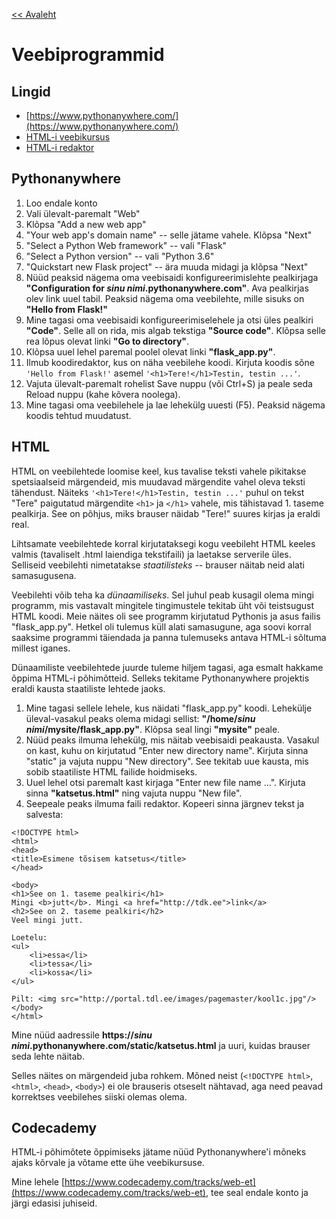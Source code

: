 [<< Avaleht](/)

<style>
.pre {
    font-family: monospace;
    white-space: pre;
}

aside.notice {
    background-color:#fffed6;
    border-color: black;
    border-width: 1px;
    padding: 10px;
    margin-bottom: 20px;
}

</style>

# Veebiprogrammid

## Lingid

* [https://www.pythonanywhere.com/](https://www.pythonanywhere.com/)
* [HTML-i veebikursus](https://www.codecademy.com/tracks/web-et)
* [HTML-i redaktor](https://html-online.com/editor/)

## Pythonanywhere

1. Loo endale konto
2. Vali ülevalt-paremalt "Web"
3. Klõpsa "Add a new web app"
4. "Your web app's domain name" -- selle jätame vahele. Klõpsa "Next"
5. "Select a Python Web framework" -- vali "Flask" 
6. "Select a Python version" -- vali "Python 3.6"
7. "Quickstart new Flask project" -- ära muuda midagi ja klõpsa "Next"
8. Nüüd peaksid nägema oma veebisaidi konfigureerimislehte pealkirjaga **"Configuration for _sinu nimi_.pythonanywhere.com"**. Ava pealkirjas olev link uuel tabil. Peaksid nägema oma veebilehte, mille sisuks on **"Hello from Flask!"**
9. Mine tagasi oma veebisaidi konfigureerimiselehele ja otsi üles pealkiri **"Code"**. Selle all on rida, mis algab tekstiga **"Source code"**. Klõpsa selle rea lõpus olevat linki **"Go to directory"**.
10. Klõpsa uuel lehel paremal poolel olevat linki **"flask_app.py"**.
11. Ilmub koodiredaktor, kus on näha veebilehe koodi. Kirjuta koodis sõne `'Hello from Flask!'` asemel `'<h1>Tere!</h1>Testin, testin ...'`.
12. Vajuta ülevalt-paremalt rohelist Save nuppu (või Ctrl+S) ja peale seda Reload nuppu (kahe kõvera noolega).
13. Mine tagasi oma veebilehele ja lae lehekülg uuesti (F5). Peaksid nägema koodis tehtud muudatust.

## HTML

HTML on veebilehtede loomise keel, kus tavalise teksti vahele pikitakse spetsiaalseid märgendeid, mis muudavad märgendite vahel oleva teksti tähendust. Näiteks
`'<h1>Tere!</h1>Testin, testin ...'` puhul on tekst "Tere" paigutatud märgendite `<h1>` ja `</h1>` vahele, mis tähistavad 1. taseme pealkirja. See on põhjus, miks brauser näidab "Tere!" suures kirjas ja eraldi real.

Lihtsamate veebilehtede korral kirjutataksegi kogu veebileht HTML keeles valmis (tavaliselt .html laiendiga tekstifaili) ja laetakse serverile üles. Selliseid veebilehti nimetatakse *staatilisteks* -- brauser näitab neid alati samasugusena.

Veebilehti võib teha ka *dünaamiliseks*. Sel juhul peab kusagil olema mingi programm, mis vastavalt mingitele tingimustele tekitab üht või teistsugust HTML koodi. Meie näites oli see programm kirjutatud Pythonis ja asus failis "flask_app.py". Hetkel oli tulemus küll alati samasugune, aga soovi korral saaksime programmi täiendada ja panna tulemuseks antava HTML-i sõltuma millest iganes.

Dünaamiliste veebilehtede juurde tuleme hiljem tagasi, aga esmalt hakkame õppima HTML-i põhimõtteid. Selleks tekitame Pythonanywhere projektis eraldi kausta staatiliste lehtede jaoks.

1. Mine tagasi sellele lehele, kus näidati "flask_app.py" koodi. Lehekülje üleval-vasakul peaks olema midagi sellist: **"/home/_sinu nimi_/mysite/flask_app.py"**. Klõpsa seal lingi **"mysite"** peale.
2. Nüüd peaks ilmuma lehekülg, mis näitab veebisaidi peakausta. Vasakul on kast, kuhu on kirjutatud "Enter new directory name". Kirjuta sinna "static" ja vajuta nuppu "New directory". See tekitab uue kausta, mis sobib staatiliste HTML failide hoidmiseks.
3. Uuel lehel otsi paremalt kast kirjaga "Enter new file name ...". Kirjuta sinna **"katsetus.html"** ning vajuta nuppu "New file". 
4. Seepeale peaks ilmuma faili redaktor. Kopeeri sinna järgnev tekst ja salvesta:

```
<!DOCTYPE html>
<html>
<head>
<title>Esimene tõsisem katsetus</title>
</head>

<body>
<h1>See on 1. taseme pealkiri</h1>
Mingi <b>jutt</b>. Mingi <a href="http://tdk.ee">link</a>
<h2>See on 2. taseme pealkiri</h2>
Veel mingi jutt.

Loetelu:
<ul>
    <li>essa</li>
    <li>tessa</li>
    <li>kossa</li>
</ul>

Pilt: <img src="http://portal.tdl.ee/images/pagemaster/kool1c.jpg"/>
</body>
</html>
```

Mine nüüd aadressile **https://_sinu nimi_.pythonanywhere.com/static/katsetus.html** ja uuri, kuidas brauser seda lehte näitab.

Selles näites on märgendeid juba rohkem. Mõned neist (`<!DOCTYPE html>`, `<html>`, `<head>`, `<body>`) ei ole brauseris otseselt nähtavad, aga need peavad korrektses veebilehes siiski olemas olema.

## Codecademy

HTML-i põhimõtete õppimiseks jätame nüüd Pythonanywhere'i mõneks ajaks kõrvale ja võtame ette ühe veebikursuse.

Mine lehele [https://www.codecademy.com/tracks/web-et](https://www.codecademy.com/tracks/web-et), tee seal endale konto ja järgi edasisi juhiseid.


